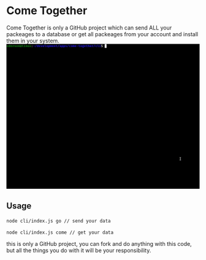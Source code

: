 # Come Together

Come Together is only a GitHub project which can send ALL your packeages to a database or get all packeages from your account and install them in your system.
![](frontend/src/assets/titlegif.gif)

## Usage

```
node cli/index.js go // send your data
```
```
node cli/index.js come // get your data
```

this is only a GitHub project, you can fork and do anything with this code, but all the things you do with it will be your responsibility.
